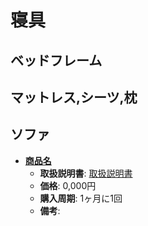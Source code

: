 寝具
====

ベッドフレーム
----


マットレス,シーツ,枕
----


ソファ
----

- [**商品名**](official-page)
  - **取扱説明書**: [取扱説明書](manual-page-url)
  - **価格**: 0,000円
  - **購入周期**: 1ヶ月に1回
  - **備考**:
